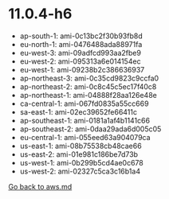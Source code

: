 
 # 11.0.4-h6
- ap-south-1: ami-0c13bc2f30b93fb8d
- eu-north-1: ami-0476488ada88971fa
- eu-west-3: ami-09adfcd993aa2fbe9
- eu-west-2: ami-095313a6e014154ec
- eu-west-1: ami-09238b2c386636937
- ap-northeast-3: ami-0c35cd9823c9ccfa0
- ap-northeast-2: ami-0c8c45c5ec17f40c8
- ap-northeast-1: ami-04888f28aa126e48e
- ca-central-1: ami-067fd0835a55cc669
- sa-east-1: ami-02ec39652fe66411c
- ap-southeast-1: ami-0181a1af4b1141c66
- ap-southeast-2: ami-0daa29ada6d005c05
- eu-central-1: ami-055eed63a904079ca
- us-east-1: ami-08b75538cb48cae66
- us-east-2: ami-01e981c186be7d73b
- us-west-1: ami-0b299b5cd4ae0c678
- us-west-2: ami-02327c5ca3c16b1a4

[Go back to aws.md](../../aws.md) 
